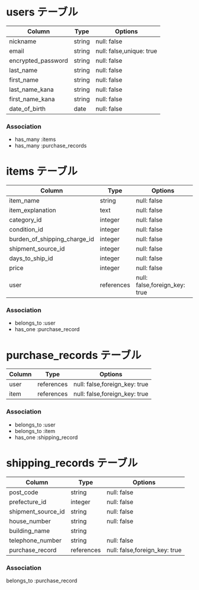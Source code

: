 
# users テーブル

| Column             | Type   | Options     |
| ------------------ | ------ | ----------- |
| nickname           | string | null: false |
| email              | string | null: false,unique: true|
| encrypted_password | string | null: false |
| last_name          | string | null: false |
| first_name         | string | null: false |
| last_name_kana     | string | null: false |
| first_name_kana    | string | null: false |
| date_of_birth      | date   | null: false |

### Association

- has_many :items
- has_many :purchase_records 


# items テーブル

| Column                        | Type        | Options     |
| ----------------------------- | ----------- | ----------- |
| item_name                     | string      | null: false |
| item_explanation              | text        | null: false |
| category_id                   | integer     | null: false |
| condition_id                  | integer     | null: false |
| burden_of_shipping_charge_id  | integer     | null: false |
| shipment_source_id            | integer     | null: false |
| days_to_ship_id               | integer     | null: false |
| price                         | integer     | null: false |
| user                          | references  | null: false,foreign_key: true |

### Association

- belongs_to :user
- has_one    :purchase_record

# purchase_records テーブル

| Column        | Type       | Options                       |
| ------------- | ---------- | ----------------------------  |
| user          | references | null: false,foreign_key: true |
| item          | references | null: false,foreign_key: true |

### Association

- belongs_to :user
- belongs_to :item
- has_one    :shipping_record


# shipping_records テーブル

| Column                    | Type       | Options     |
| ---------------------     | ---------- | ----------- |
| post_code                 | string     | null: false |
| prefecture_id             | integer    | null: false |
| shipment_source_id        | string     | null: false |
| house_number              | string     | null: false |
| building_name             | string     |
| telephone_number          | string     | null: false |
| purchase_record           | references | null: false,foreign_key: true |

### Association

 belongs_to :purchase_record
